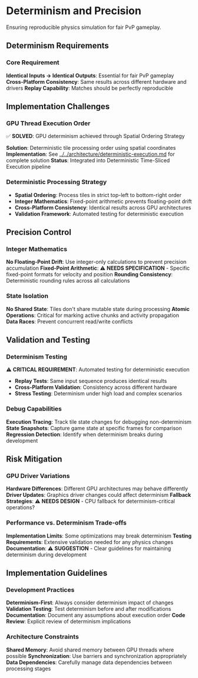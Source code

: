 # Determinism and Precision

Ensuring reproducible physics simulation for fair PvP gameplay.

## Determinism Requirements

### Core Requirement
**Identical Inputs → Identical Outputs**: Essential for fair PvP gameplay
**Cross-Platform Consistency**: Same results across different hardware and drivers
**Replay Capability**: Matches should be perfectly reproducible

## Implementation Challenges

### GPU Thread Execution Order
✅ **SOLVED**: GPU determinism achieved through Spatial Ordering Strategy

**Solution**: Deterministic tile processing order using spatial coordinates
**Implementation**: See [../../architecture/deterministic-execution.md](../../architecture/deterministic-execution.md) for complete solution
**Status**: Integrated into Deterministic Time-Sliced Execution pipeline

### Deterministic Processing Strategy
- **Spatial Ordering**: Process tiles in strict top-left to bottom-right order
- **Integer Mathematics**: Fixed-point arithmetic prevents floating-point drift  
- **Cross-Platform Consistency**: Identical results across GPU architectures
- **Validation Framework**: Automated testing for deterministic execution

## Precision Control

### Integer Mathematics
**No Floating-Point Drift**: Use integer-only calculations to prevent precision accumulation
**Fixed-Point Arithmetic**: ⚠️ **NEEDS SPECIFICATION** - Specific fixed-point formats for velocity and position
**Rounding Consistency**: Deterministic rounding rules across all calculations

### State Isolation
**No Shared State**: Tiles don't share mutable state during processing
**Atomic Operations**: Critical for marking active chunks and activity propagation
**Data Races**: Prevent concurrent read/write conflicts

## Validation and Testing

### Determinism Testing
⚠️ **CRITICAL REQUIREMENT**: Automated testing for deterministic execution
- **Replay Tests**: Same input sequence produces identical results
- **Cross-Platform Validation**: Consistency across different hardware
- **Stress Testing**: Determinism under high load and complex scenarios

### Debug Capabilities
**Execution Tracing**: Track tile state changes for debugging non-determinism
**State Snapshots**: Capture game state at specific frames for comparison  
**Regression Detection**: Identify when determinism breaks during development

## Risk Mitigation

### GPU Driver Variations
**Hardware Differences**: Different GPU architectures may behave differently
**Driver Updates**: Graphics driver changes could affect determinism
**Fallback Strategies**: ⚠️ **NEEDS DESIGN** - CPU fallback for determinism-critical operations?

### Performance vs. Determinism Trade-offs
**Implementation Limits**: Some optimizations may break determinism
**Testing Requirements**: Extensive validation needed for any physics changes
**Documentation**: ⚠️ **SUGGESTION** - Clear guidelines for maintaining determinism during development

## Implementation Guidelines

### Development Practices
**Determinism-First**: Always consider determinism impact of changes
**Validation Testing**: Test determinism before and after modifications
**Documentation**: Document any assumptions about execution order
**Code Review**: Explicit review of determinism implications

### Architecture Constraints
**Shared Memory**: Avoid shared memory between GPU threads where possible
**Synchronization**: Use barriers and synchronization appropriately
**Data Dependencies**: Carefully manage data dependencies between processing stages